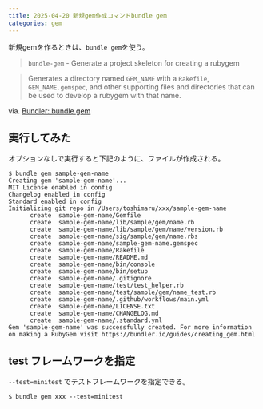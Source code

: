 ```yaml
---
title: 2025-04-20 新規gem作成コマンドbundle gem
categories: gem
---
```


新規gemを作るときは、`bundle gem`を使う。

> `bundle-gem` - Generate a project skeleton for creating a rubygem

> Generates a directory named `GEM_NAME` with a `Rakefile`, `GEM_NAME.gemspec`, and other supporting files and directories that can be used to develop a rubygem with that name.

via. [Bundler: bundle gem](https://bundler.io/man/bundle-gem.1.html)

## 実行してみた

オプションなしで実行すると下記のように、ファイルが作成される。

```console
$ bundle gem sample-gem-name
Creating gem 'sample-gem-name'...
MIT License enabled in config
Changelog enabled in config
Standard enabled in config
Initializing git repo in /Users/toshimaru/xxx/sample-gem-name
      create  sample-gem-name/Gemfile
      create  sample-gem-name/lib/sample/gem/name.rb
      create  sample-gem-name/lib/sample/gem/name/version.rb
      create  sample-gem-name/sig/sample/gem/name.rbs
      create  sample-gem-name/sample-gem-name.gemspec
      create  sample-gem-name/Rakefile
      create  sample-gem-name/README.md
      create  sample-gem-name/bin/console
      create  sample-gem-name/bin/setup
      create  sample-gem-name/.gitignore
      create  sample-gem-name/test/test_helper.rb
      create  sample-gem-name/test/sample/gem/name_test.rb
      create  sample-gem-name/.github/workflows/main.yml
      create  sample-gem-name/LICENSE.txt
      create  sample-gem-name/CHANGELOG.md
      create  sample-gem-name/.standard.yml
Gem 'sample-gem-name' was successfully created. For more information on making a RubyGem visit https://bundler.io/guides/creating_gem.html
```

## test フレームワークを指定

`--test=minitest` でテストフレームワークを指定できる。

```console
$ bundle gem xxx --test=minitest
```
